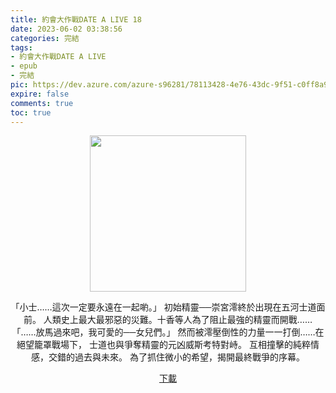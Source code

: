 ```yaml
---
title: 約會大作戰DATE A LIVE 18
date: 2023-06-02 03:38:56
categories: 完結
tags:
- 約會大作戰DATE A LIVE
- epub
- 完結
pic: https://dev.azure.com/azure-s96281/78113428-4e76-43dc-9f51-c0ff8a913055/_apis/git/repositories/a379171b-de46-4c10-9b0d-00da23959885/items?path=/Epub%20Cover/%E7%B4%84%E6%9C%83%E5%A4%A7%E4%BD%9C%E6%88%B0DATE%20A%20LIVE-18.jpg&versionDescriptor%5BversionOptions%5D=0&versionDescriptor%5BversionType%5D=0&versionDescriptor%5Bversion%5D=main&resolveLfs=true&%24format=octetStream&api-version=5.0
expire: false
comments: true
toc: true
---
```


<div style="text-align:center" class="kratos-post-content">

<img width="250px" src="https://dev.azure.com/azure-s96281/78113428-4e76-43dc-9f51-c0ff8a913055/_apis/git/repositories/a379171b-de46-4c10-9b0d-00da23959885/items?path=/Epub%20Cover/%E7%B4%84%E6%9C%83%E5%A4%A7%E4%BD%9C%E6%88%B0DATE%20A%20LIVE-18.jpg&versionDescriptor%5BversionOptions%5D=0&versionDescriptor%5BversionType%5D=0&versionDescriptor%5Bversion%5D=main&resolveLfs=true&%24format=octetStream&api-version=5.0">

<p>
「小士……這次一定要永遠在一起喲。」
初始精靈──崇宮澪終於出現在五河士道面前。
人類史上最大最邪惡的災難。十香等人為了阻止最強的精靈而開戰……
「……放馬過來吧，我可愛的──女兒們。」
然而被澪壓倒性的力量一一打倒……在絕望籠罩戰場下，
士道也與爭奪精靈的元凶威斯考特對峙。
互相撞擊的純粹情感，交錯的過去與未來。
為了抓住微小的希望，揭開最終戰爭的序幕。
</p>

<p>
<a href="https://epubdatabase.azurewebsites.net/EBOOKS/EPUB/完結/約會大作戰/本傳/DATE%20A%20LIVE%20%E7%B4%84%E6%9C%83%E5%A4%A7%E4%BD%9C%E6%88%B018%20%E9%81%8A%E6%88%B2%E7%B5%82%E7%B5%90%E6%BE%AA.epub?download=1">下載</a>
</p>

</div>
